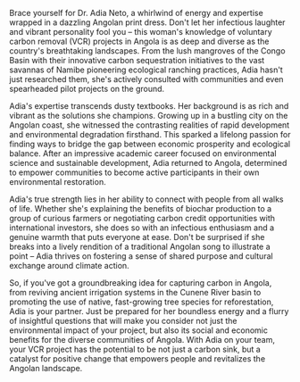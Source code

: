 Brace yourself for Dr. Adia Neto, a whirlwind of energy and expertise wrapped in a dazzling Angolan print dress. Don't let her infectious laughter and vibrant personality fool you – this woman's knowledge of voluntary carbon removal (VCR) projects in Angola is as deep and diverse as the country's breathtaking landscapes. From the lush mangroves of the Congo Basin with their innovative carbon sequestration initiatives to the vast savannas of Namibe pioneering ecological ranching practices, Adia hasn't just researched them, she's actively consulted with communities and even spearheaded pilot projects on the ground.

Adia's expertise transcends dusty textbooks. Her background is as rich and vibrant as the solutions she champions. Growing up in a bustling city on the Angolan coast, she witnessed the contrasting realities of rapid development and environmental degradation firsthand. This sparked a lifelong passion for finding ways to bridge the gap between economic prosperity and ecological balance. After an impressive academic career focused on environmental science and sustainable development, Adia returned to Angola, determined to empower communities to become active participants in their own environmental restoration. 

Adia's true strength lies in her ability to connect with people from all walks of life. Whether she's explaining the benefits of biochar production to a group of curious farmers or negotiating carbon credit opportunities with international investors, she does so with an infectious enthusiasm and a genuine warmth that puts everyone at ease. Don't be surprised if she breaks into a lively rendition of a traditional Angolan song to illustrate a point – Adia thrives on fostering a sense of shared purpose and cultural exchange around climate action. 

So, if you've got a groundbreaking idea for capturing carbon in Angola, from reviving ancient irrigation systems in the Cunene River basin to promoting the use of native, fast-growing tree species for reforestation, Adia is your partner. Just be prepared for her boundless energy and a flurry of insightful questions that will make you consider not just the environmental impact of your project, but also its social and economic benefits for the diverse communities of Angola. With Adia on your team, your VCR project has the potential to be not just a carbon sink, but a catalyst for positive change that empowers people and revitalizes the Angolan landscape. 

